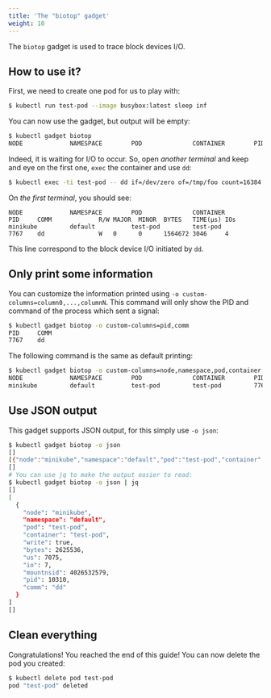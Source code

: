 ```yaml
---
title: 'The "biotop" gadget'
weight: 10
---
```


The `biotop` gadget is used to trace block devices I/O.

## How to use it?

First, we need to create one pod for us to play with:

```bash
$ kubectl run test-pod --image busybox:latest sleep inf
```

You can now use the gadget, but output will be empty:

```bash
$ kubectl gadget biotop
NODE             NAMESPACE        POD              CONTAINER        PID     COMM             R/W MAJOR  MINOR  BYTES   TIME(µs) IOs
```

Indeed, it is waiting for I/O to occur.
So, open *another terminal* and keep and eye on the first one, `exec` the container and use `dd`:

```bash
$ kubectl exec -ti test-pod -- dd if=/dev/zero of=/tmp/foo count=16384
```

On *the first terminal*, you should see:

```
NODE             NAMESPACE        POD              CONTAINER        PID     COMM             R/W MAJOR  MINOR  BYTES   TIME(µs) IOs
minikube         default          test-pod         test-pod         7767    dd               W   0      0      1564672 3046     4
```

This line correspond to the block device I/O initiated by `dd`.

## Only print some information

You can customize the information printed using `-o custom-columns=column0,...,columnN`.
This command will only show the PID and command of the process which sent a signal:

```bash
$ kubectl gadget biotop -o custom-columns=pid,comm
PID     COMM
7767    dd
```

The following command is the same as default printing:

```bash
$ kubectl gadget biotop -o custom-columns=node,namespace,pod,container,pid,comm,r/w,major,minor,bytes,time,ios
NODE             NAMESPACE        POD              CONTAINER        PID     COMM             R/W MAJOR  MINOR  BYTES   TIME(µs) IOs
minikube         default          test-pod         test-pod         7767    dd               W   0      0      1564672 3046     4
```

## Use JSON output

This gadget supports JSON output, for this simply use `-o json`:

```bash
$ kubectl gadget biotop -o json
[]
[{"node":"minikube","namespace":"default","pod":"test-pod","container":"test-pod","write":true,"bytes":2625536,"us":7075,"io":7,"mountnsid":4026532579,"pid":10310,"comm":"dd"}]
[]
# You can use jq to make the output easier to read:
$ kubectl gadget biotop -o json | jq
[]
[
  {
    "node": "minikube",
    "namespace": "default",
    "pod": "test-pod",
    "container": "test-pod",
    "write": true,
    "bytes": 2625536,
    "us": 7075,
    "io": 7,
    "mountnsid": 4026532579,
    "pid": 10310,
    "comm": "dd"
  }
]
[]
```

## Clean everything

Congratulations! You reached the end of this guide!
You can now delete the pod you created:

```bash
$ kubectl delete pod test-pod
pod "test-pod" deleted
```

